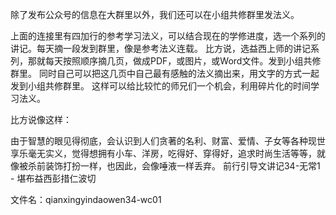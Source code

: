 除了发布公众号的信息在大群里以外，我们还可以在小组共修群里发法义。

上面的连接里有四加行的参考学习法义，可以结合现在的学修进度，选一个系列的讲记。每天摘一段发到群里，像是参考法义连载。
比方说，选益西上师的讲记系列，那就每天按照顺序摘几页，做成PDF，或图片，或Word文件。发到小组共修群里。
同时自己可以把这几页中自己最有感触的法义摘出来，用文字的方式一起发到小组共修群里。
这样可以给比较忙的师兄们一个机会，利用碎片化的时间学习法义。

比方说像这样：

由于智慧的眼见得彻底，会认识到人们贪著的名利、财富、爱情、子女等各种现世享乐毫无实义，觉得想拥有小车、洋房，吃得好、穿得好，追求时尚生活等等，就像被杀前装饰打扮一样，也因此，会像唾液一样丢弃。
前行引导文讲记34-无常1 - 堪布益西彭措仁波切

文件名：qianxingyindaowen34-wc01

